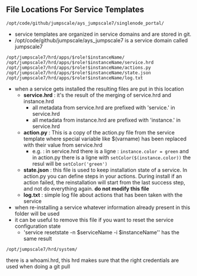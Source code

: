 ## File Locations For Service Templates

```
/opt/code/github/jumpscale/ays_jumpscale7/singlenode_portal/
```

* service templates are organized in service domains and are stored in git.
* /opt/code/github/jumpscale/ays_jumpscale7 is a service domain called jumpscale7

```
/opt/jumpscale7/hrd/apps/$role!$instanceName/
/opt/jumpscale7/hrd/apps/$role!$instanceName/service.hrd
/opt/jumpscale7/hrd/apps/$role!$instanceName/actions.py
/opt/jumpscale7/hrd/apps/$role!$instanceName/state.json
/opt/jumpscale7/hrd/apps/$role!$instanceName/log.txt
```

* when a service gets installed the resulting files are put in this location
    - **service.hrd** : it's the result of the merging of service.hrd and instance.hrd
        - all metadata from service.hrd are prefixed with 'service.' in service.hrd
        - all metadata from instance.hrd are prefixed with 'instance.' in service.hrd
    - **action.py** : This is a copy of the action.py file from the service template where special variable like $(varname) has been replaced with their value from service.hrd
        - e.g. : in service.hrd there is a ligne : ```instance.color = green``` and in action.py there is a ligne with ```setColor($(instance.color))``` the resul will be ```setColor('green')```  
    - **state.json** : this file is used to keep installation state of a service. In action.py you can define steps in your actions. During install if an action failed, the reinstallation will start from the last success step, and not do everything again.
    **do not modify this file**
    - **log.txt** : simple log file about actions that has been taken with the service
* when re-installing a service whatever information already present in this folder will be used
* it can be useful to remove this file if you want to reset the service configuration state
  * 'service resetstate -n $serviceName -i $instanceName'' has the same result


```
/opt/jumpscale7/hrd/system/
```
there is a whoami.hrd, this hrd makes sure that the right credentials are used when doing a git pull
